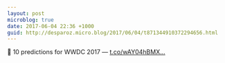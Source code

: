 ```yaml
---
layout: post
microblog: true
date: 2017-06-04 22:36 +1000
guid: http://desparoz.micro.blog/2017/06/04/t871344910372294656.html
---
```

🔗 10 predictions for WWDC 2017 — [t.co/wAY04hBMX...](https://t.co/wAY04hBMXF)
